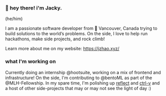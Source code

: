 ### :wave: hey there! i'm Jacky.
(he/him)

I am a passionate software developer from :pushpin: Vancouver, Canada trying to build solutions to the world’s problems. On the side, I love to help run hackathons, make side projects, and rock climb!

Learn more about me on my website: https://jzhao.xyz/

### what I'm working on
Currently doing an internship @hootsuite, working on a mix of frontend and infrastructure! On the side, I'm contributing to @bentoML as part of the @MLH-Fellowship. In my spare time, I'm polishing up [reflect](https://github.com/jackyzha0/reflect-chrome) and [ctrl-v](https://github.com/jackyzha0/ctrl-v) and a host of other side-projects that may or may not see the light of day :)
